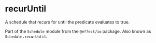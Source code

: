 # recurUntil

A schedule that recurs for until the predicate evaluates to true.

Part of the `Schedule` module from the `@effect/io` package. Also known as `Schedule.recurUntil`.
